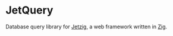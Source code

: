 # JetQuery

Database query library for [Jetzig](https://github.com/jetzig-framework/jetzig), a web framework written in [Zig](https://ziglang.org/).
